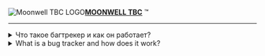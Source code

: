   <picture><source media="(prefers-color-scheme: dark)" srcset="https://moonwell.su/template/favicons/favicon-sm.png"><source media="(prefers-color-scheme: light)" srcset="https://moonwell.su/template/favicons/favicon-sm.png"><img alt="Moonwell TBC LOGO" src="https://moonwell.su/template/favicons/favicon-sm.png"></picture>[**MOONWELL TBC**](https://moonwell.su/) :tm: 

---
<details>
<summary> Что такое багтрекер и как он работает?</summary>
  
:heavy_check_mark: Багтрекер — это место, где собраны все баги и ошибки нашего сервера и сайта. Главное его предназначение — систематизировать отслеживание всех багов, чтобы нам было легко их обрабатывать и исправлять.
  
:heavy_check_mark: Мы обрабатываем баги в подярке приоритета. Самые важные — исправляем быстрее, менее важные — оставляем на более поздний срок. Ресурсы разработчиков, увы, ограничены, поэтому некоторые баги "висят" очень долго.
  
| **Как начать играть на Moonwell** | https://moonwell.su/ru/start-play-tbc |
|----------------|----------------|
|     **Правила проекта** | https://moonwell.su/ru/server-rules|
|     **Обновления сервера**| https://moonwell.su/ru/updates      |
|     **Быстрый старт**| https://moonwell.su/ru/about-fast-start   |
|     **Донат**| https://moonwell.su/ru/shop    |
  

## [**Создать багрепорт**](https://github.com/wowmw/bugtracker/issues/new?assignees=&labels=%E3%85%A4&projects=&template=bugreportarussian.yml&title=%E3%85%A4)

  </details>
  
  <details>
<summary> What is a bug tracker and how does it work?</summary>
  
:heavy_check_mark: Bugtracker is a place where all the bugs and errors of our server and website are collected. Its main purpose is to systematize tracking of all bugs so that it is easy for us to process and fix them.
  
:heavy_check_mark: We handle bugs in the priority setting. The most important ones are corrected faster, the less important ones are left for a later date. Unfortunately, the resources of developers are limited, so some bugs "hang" for a very long time.
  
| **How to start to play on Moonwell** | https://moonwell.su/en/start-play-tbc |
|----------------|----------------|
|     **Server rules** | https://moonwell.su/en/server-rules|
|     **Server updates**| https://moonwell.su/en/updates      |
|     **Fast start**| https://moonwell.su/en/about-fast-start   |
|     **Donate shop**| https://moonwell.su/en/shop    |
  

## [**Create a new bug report**](https://github.com/wowmw/bugtracker/issues/new?assignees=&labels=%E3%85%A4&projects=&template=bugreportenglish.yml&title=%E3%85%A4)

  </details>
  

